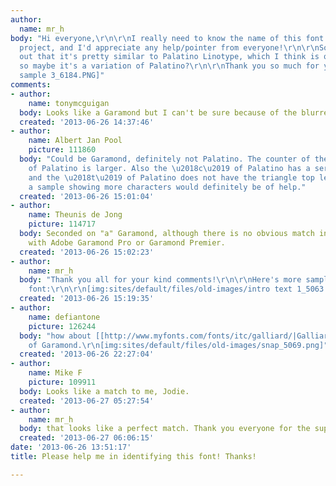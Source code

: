 ```yaml
---
author:
  name: mr_h
body: "Hi everyone,\r\n\r\nI really need to know the name of this font for a work-related
  project, and I'd appreciate any help/pointer from everyone!\r\n\r\nSomeone pointed
  out that it's pretty similar to Palatino Linotype, which I think is quite true,
  so maybe it's a variation of Palatino?\r\n\r\nThank you so much for your time!\r\n\r\nHans\r\n\r\n\r\n[img:sites/default/files/old-images/font
  sample 3_6184.PNG]"
comments:
- author:
    name: tonymcguigan
  body: Looks like a Garamond but I can't be sure because of the blurred reproduction
  created: '2013-06-26 14:37:46'
- author:
    name: Albert Jan Pool
    picture: 111860
  body: "Could be Garamond, definitely not Palatino. The counter of the \u2018e\u2019
    of Palatino is larger. Also the \u2018c\u2019 of Palatino has a serif top right
    and the \u2018t\u2019 of Palatino does not have the triangle top left. Posting
    a sample showing more characters would definitely be of help."
  created: '2013-06-26 15:01:04'
- author:
    name: Theunis de Jong
    picture: 114717
  body: Seconded on "a" Garamond, although there is no obvious match in size and spacing
    with Adobe Garamond Pro or Garamond Premier.
  created: '2013-06-26 15:02:23'
- author:
    name: mr_h
  body: "Thank you all for your kind comments!\r\n\r\nHere's more sample of the same
    font:\r\n\r\n[img:sites/default/files/old-images/intro text 1_5063.PNG]\r\n\r\n"
  created: '2013-06-26 15:19:35'
- author:
    name: defiantone
    picture: 126244
  body: "how about [[http://www.myfonts.com/fonts/itc/galliard/|Galliard]] instead
    of Garamond.\r\n[img:sites/default/files/old-images/snap_5069.png]"
  created: '2013-06-26 22:27:04'
- author:
    name: Mike F
    picture: 109911
  body: Looks like a match to me, Jodie.
  created: '2013-06-27 05:27:54'
- author:
    name: mr_h
  body: that looks like a perfect match. Thank you everyone for the support!
  created: '2013-06-27 06:06:15'
date: '2013-06-26 13:51:17'
title: Please help me in identifying this font! Thanks!

---
```

